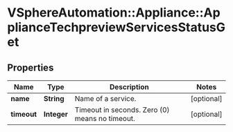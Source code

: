 # VSphereAutomation::Appliance::ApplianceTechpreviewServicesStatusGet

## Properties
Name | Type | Description | Notes
------------ | ------------- | ------------- | -------------
**name** | **String** | Name of a service. | [optional] 
**timeout** | **Integer** | Timeout in seconds. Zero (0) means no timeout. | [optional] 


